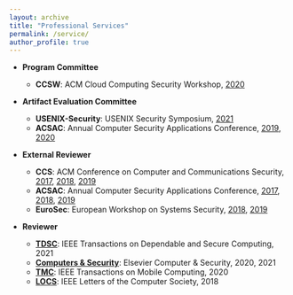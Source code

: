 ```yaml
---
layout: archive
title: "Professional Services"
permalink: /service/
author_profile: true
---
```


* **Program Committee**
    * **CCSW**: ACM Cloud Computing Security Workshop, [2020](https://ccsw.io/)

* **Artifact Evaluation Committee**
    * **USENIX-Security**: USENIX Security Symposium, [2021](https://www.usenix.org/conference/usenixsecurity21)
    * **ACSAC**: Annual Computer Security Applications Conference, [2019](https://www.acsac.org/2019/), [2020](https://www.acsac.org/2020/)
    
* **External Reviewer**
    * **CCS**: ACM Conference on Computer and Communications Security, [2017](https://www.sigsac.org/ccs/CCS2017/index.html), [2018](https://www.sigsac.org/ccs/CCS2018/index.html), [2019](https://www.sigsac.org/ccs/CCS2019/)
    * **ACSAC**: Annual Computer Security Applications Conference, [2017](https://www.acsac.org/2017/), [2018](https://www.acsac.org/2018/), [2019](https://www.acsac.org/2019/)
    * **EuroSec**: European Workshop on Systems Security, [2018](http://www.sharcs-project.eu/eurosec-2018/), [2019](https://www.threat-arrest.eu/html/eurosec-2019/)

* **Reviewer**
    * **[TDSC](https://ieeexplore.ieee.org/xpl/RecentIssue.jsp?punumber=8858)**: IEEE Transactions on Dependable and Secure Computing, 2021
    * **[Computers & Security](https://journals.elsevier.com/computers-and-security/)**: Elsevier Computer & Security, 2020, 2021
    * **[TMC](https://ieeexplore.ieee.org/xpl/RecentIssue.jsp?punumber=7755)**: IEEE Transactions on Mobile Computing, 2020
    * **[LOCS](https://ieeexplore.ieee.org/xpl/RecentIssue.jsp?punumber=8012254)**: IEEE Letters of the Computer Society, 2018

